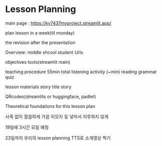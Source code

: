 # Lesson Planning
main page : https://ky7437myproject.streamlit.app/

plan lesson in a week(til monday)

the revision after the presentation

Overview: middle shcool student
Urls

objectives
tools(streamlit main)

teaching procedure 55min total
listening activity (~min)
reading
grammar
quiz

lesson materials
story title
story

QRcodes(streamlits or huggingface, padlet)

Theoretical foundations for this lesson plan

사족 없이 깔끔하게
가끔 이모지 등 넣어서 지루하지 않게

19일에 3시간 모일 예정

23일까지 우리의 lesson planning TTS로 소개영상 찍기 
